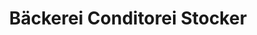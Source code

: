 ---
title: "Bäckerei Conditorei Stocker"
url: /zuerich/baeckerei-conditorei-stocker-stadelhoferstrasse/
shop: Bäckerei
---